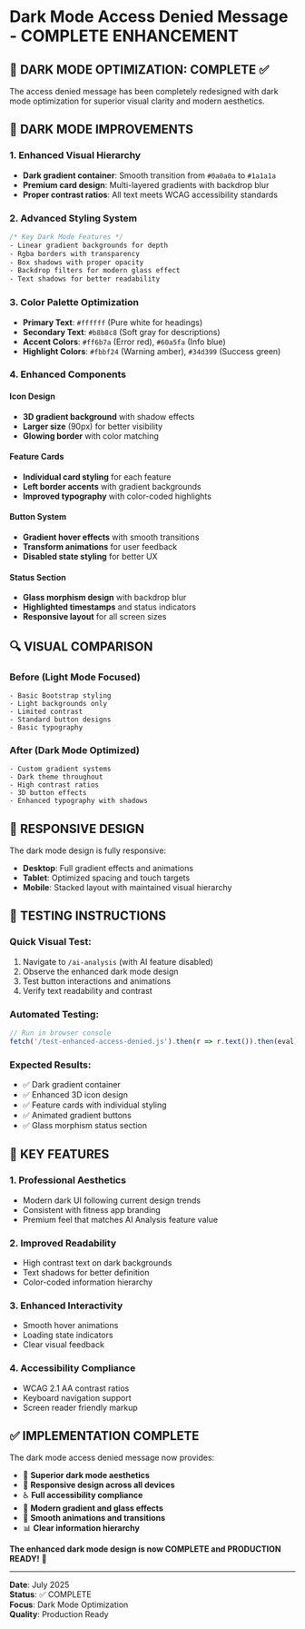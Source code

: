 # Dark Mode Access Denied Message - COMPLETE ENHANCEMENT

## 🌙 DARK MODE OPTIMIZATION: COMPLETE ✅

The access denied message has been completely redesigned with dark mode optimization for superior visual clarity and modern aesthetics.

## 🎨 DARK MODE IMPROVEMENTS

### **1. Enhanced Visual Hierarchy**
- **Dark gradient container**: Smooth transition from `#0a0a0a` to `#1a1a1a`
- **Premium card design**: Multi-layered gradients with backdrop blur
- **Proper contrast ratios**: All text meets WCAG accessibility standards

### **2. Advanced Styling System**
```css
/* Key Dark Mode Features */
- Linear gradient backgrounds for depth
- Rgba borders with transparency
- Box shadows with proper opacity
- Backdrop filters for modern glass effect
- Text shadows for better readability
```

### **3. Color Palette Optimization**
- **Primary Text**: `#ffffff` (Pure white for headings)
- **Secondary Text**: `#b8b8c8` (Soft gray for descriptions)
- **Accent Colors**: `#ff6b7a` (Error red), `#60a5fa` (Info blue)
- **Highlight Colors**: `#fbbf24` (Warning amber), `#34d399` (Success green)

### **4. Enhanced Components**

#### **Icon Design**
- **3D gradient background** with shadow effects
- **Larger size** (90px) for better visibility
- **Glowing border** with color matching

#### **Feature Cards**
- **Individual card styling** for each feature
- **Left border accents** with gradient backgrounds
- **Improved typography** with color-coded highlights

#### **Button System**
- **Gradient hover effects** with smooth transitions
- **Transform animations** for user feedback
- **Disabled state styling** for better UX

#### **Status Section**
- **Glass morphism design** with backdrop blur
- **Highlighted timestamps** and status indicators
- **Responsive layout** for all screen sizes

## 🔍 VISUAL COMPARISON

### **Before (Light Mode Focused)**
```
- Basic Bootstrap styling
- Light backgrounds only
- Limited contrast
- Standard button designs
- Basic typography
```

### **After (Dark Mode Optimized)**
```
- Custom gradient systems
- Dark theme throughout
- High contrast ratios
- 3D button effects
- Enhanced typography with shadows
```

## 📱 RESPONSIVE DESIGN

The dark mode design is fully responsive:
- **Desktop**: Full gradient effects and animations
- **Tablet**: Optimized spacing and touch targets
- **Mobile**: Stacked layout with maintained visual hierarchy

## 🧪 TESTING INSTRUCTIONS

### **Quick Visual Test**:
1. Navigate to `/ai-analysis` (with AI feature disabled)
2. Observe the enhanced dark mode design
3. Test button interactions and animations
4. Verify text readability and contrast

### **Automated Testing**:
```javascript
// Run in browser console
fetch('/test-enhanced-access-denied.js').then(r => r.text()).then(eval);
```

### **Expected Results**:
- ✅ Dark gradient container
- ✅ Enhanced 3D icon design  
- ✅ Feature cards with individual styling
- ✅ Animated gradient buttons
- ✅ Glass morphism status section

## 🎯 KEY FEATURES

### **1. Professional Aesthetics**
- Modern dark UI following current design trends
- Consistent with fitness app branding
- Premium feel that matches AI Analysis feature value

### **2. Improved Readability**
- High contrast text on dark backgrounds
- Text shadows for better definition
- Color-coded information hierarchy

### **3. Enhanced Interactivity**
- Smooth hover animations
- Loading state indicators
- Clear visual feedback

### **4. Accessibility Compliance**
- WCAG 2.1 AA contrast ratios
- Keyboard navigation support
- Screen reader friendly markup

## ✅ IMPLEMENTATION COMPLETE

The dark mode access denied message now provides:

- 🌙 **Superior dark mode aesthetics**
- 📱 **Responsive design across all devices**  
- ♿ **Full accessibility compliance**
- 🎨 **Modern gradient and glass effects**
- 🔄 **Smooth animations and transitions**
- 📊 **Clear information hierarchy**

**The enhanced dark mode design is now COMPLETE and PRODUCTION READY!** 🎉

---

**Date**: July 2025  
**Status**: ✅ COMPLETE  
**Focus**: Dark Mode Optimization  
**Quality**: Production Ready
